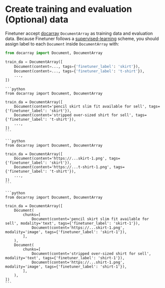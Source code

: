 # Create training and evaluation (Optional) data

Finetuner accept [docarray](https://docarray.jina.ai/) `DocumentArray` as training data and evaluation data.
Because Finetuner follows a [supervised-learning](https://en.wikipedia.org/wiki/Supervised_learning) scheme,
you should assign label to each `Document` inside `DocumentArray` with:

```python
from docarray import Document, DocumentArray

train_da = DocumentArray([
    Document(content=..., tags={'finetuner_label': 'skirt'}),
    Document(content=..., tags={'finetuner_label': 't-shirt'}),
    ...,
])
```

````{tab} text-to-text search
```python
from docarray import Document, DocumentArray

train_da = DocumentArray([
    Document(content='pencil skirt slim fit available for sell', tags={'finetuner_label': 'skirt'}),
    Document(content='stripped over-sized shirt for sell', tags={'finetuner_label': 't-shirt'}),
    ...,
])
```
````
````{tab} image-to-image search
```python
from docarray import Document, DocumentArray

train_da = DocumentArray([
    Document(content='https://...skirt-1.png', tags={'finetuner_label': 'skirt'}),
    Document(content='https://...t-shirt-1.png', tags={'finetuner_label': 't-shirt'}),
    ...,
])
```
````
````{tab} text-to-image search on CLIP
```python
from docarray import Document, DocumentArray

train_da = DocumentArray([
    Document(
        chunks=[
            Document(content='pencil skirt slim fit available for sell', modality='text', tags={'finetuner_label': 'skirt-1'}),
            Document(content='https://...skirt-1.png', modality='image', tags={'finetuner_label': 'skirt-1'}),
        ],
    ),
    Document(
        chunks=[
            Document(content='stripped over-sized shirt for sell', modality='text', tags={'finetuner_label': 'shirt-1'}),
            Document(content='https://...shirt-1.png', modality='image', tags={'finetuner_label': 'shirt-1'}),
        ],
    ),
])
```
````

